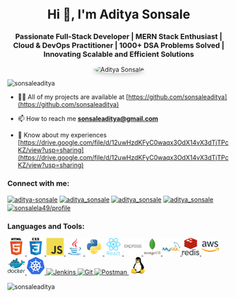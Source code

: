 <h1 align="center">Hi 👋, I'm Aditya Sonsale</h1>
<h3 align="center">Passionate Full-Stack Developer | MERN Stack Enthusiast | Cloud & DevOps Practitioner | 1000+ DSA Problems Solved | Innovating Scalable and Efficient Solutions</h3>

<p align="center">
  <img src="https://ih1.redbubble.net/image.4886212968.6047/raf,360x360,075,t,fafafa:ca443f4786.jpg" alt="Aditya Sonsale" width="200" height="200" style="border-radius: 50%; box-shadow: 0px 4px 10px rgba(0, 0, 0, 0.2);"/>
</p>

<p align="left"> <img src="https://komarev.com/ghpvc/?username=sonsaleaditya&label=Profile%20views&color=0e75b6&style=flat" alt="sonsaleaditya" /> </p>

- 👨‍💻 All of my projects are available at [https://github.com/sonsaleaditya](https://github.com/sonsaleaditya)

- 📫 How to reach me **sonsaleaditya@gmail.com**

- 📄 Know about my experiences [https://drive.google.com/file/d/12uwHzdKFyC0waqx3OdX14vX3dTjTPcKZ/view?usp=sharing](https://drive.google.com/file/d/12uwHzdKFyC0waqx3OdX14vX3dTjTPcKZ/view?usp=sharing)

<h3 align="left">Connect with me:</h3>
<p align="left">
<a href="https://linkedin.com/in/aditya-sonsale" target="blank"><img align="center" src="https://raw.githubusercontent.com/rahuldkjain/github-profile-readme-generator/master/src/images/icons/Social/linked-in-alt.svg" alt="aditya-sonsale" height="30" width="40" /></a>
<a href="https://instagram.com/aditya_sonsale" target="blank"><img align="center" src="https://raw.githubusercontent.com/rahuldkjain/github-profile-readme-generator/master/src/images/icons/Social/instagram.svg" alt="aditya_sonsale" height="30" width="40" /></a>
<a href="https://www.codechef.com/users/aditya_sonsale" target="blank"><img align="center" src="https://cdn.jsdelivr.net/npm/simple-icons@3.1.0/icons/codechef.svg" alt="aditya_sonsale" height="30" width="40" /></a>
<a href="https://www.leetcode.com/aditya_sonsale" target="blank"><img align="center" src="https://raw.githubusercontent.com/rahuldkjain/github-profile-readme-generator/master/src/images/icons/Social/leet-code.svg" alt="aditya_sonsale" height="30" width="40" /></a>
<a href="https://auth.geeksforgeeks.org/user/sonsalela49/profile" target="blank"><img align="center" src="https://raw.githubusercontent.com/rahuldkjain/github-profile-readme-generator/master/src/images/icons/Social/geeks-for-geeks.svg" alt="sonsalela49/profile" height="30" width="40" /></a>
</p>

<h3 align="left">Languages and Tools:</h3>
<p align="left">
  <!-- Programming Languages -->
  <a href="https://www.w3schools.com/html/" target="_blank" rel="noreferrer">
    <img src="https://raw.githubusercontent.com/devicons/devicon/master/icons/html5/html5-original-wordmark.svg" alt="HTML5" width="40" height="40"/>
  </a>
  <a href="https://www.w3schools.com/css/" target="_blank" rel="noreferrer">
    <img src="https://raw.githubusercontent.com/devicons/devicon/master/icons/css3/css3-original-wordmark.svg" alt="CSS3" width="40" height="40"/>
  </a>
  <a href="https://developer.mozilla.org/en-US/docs/Web/JavaScript" target="_blank" rel="noreferrer">
    <img src="https://raw.githubusercontent.com/devicons/devicon/master/icons/javascript/javascript-original.svg" alt="JavaScript" width="40" height="40"/>
  </a>
  <a href="https://www.java.com" target="_blank" rel="noreferrer">
    <img src="https://raw.githubusercontent.com/devicons/devicon/master/icons/java/java-original.svg" alt="Java" width="40" height="40"/>
  </a>
  <a href="https://www.python.org" target="_blank" rel="noreferrer">
    <img src="https://raw.githubusercontent.com/devicons/devicon/master/icons/python/python-original.svg" alt="Python" width="40" height="40"/>
  </a>

  <!-- Frameworks and Libraries -->
  <a href="https://reactjs.org/" target="_blank" rel="noreferrer">
    <img src="https://raw.githubusercontent.com/devicons/devicon/master/icons/react/react-original-wordmark.svg" alt="React" width="40" height="40"/>
  </a>
  <a href="https://expressjs.com/" target="_blank" rel="noreferrer">
    <img src="https://raw.githubusercontent.com/devicons/devicon/master/icons/express/express-original-wordmark.svg" alt="Express.js" width="40" height="40"/>
  </a>

  <!-- Databases -->
  <a href="https://www.mongodb.com/" target="_blank" rel="noreferrer">
    <img src="https://raw.githubusercontent.com/devicons/devicon/master/icons/mongodb/mongodb-original-wordmark.svg" alt="MongoDB" width="40" height="40"/>
  </a>
  <a href="https://www.mysql.com/" target="_blank" rel="noreferrer">
    <img src="https://raw.githubusercontent.com/devicons/devicon/master/icons/mysql/mysql-original-wordmark.svg" alt="MySQL" width="40" height="40"/>
  </a>
  <a href="https://redis.io/" target="_blank" rel="noreferrer">
    <img src="https://raw.githubusercontent.com/devicons/devicon/master/icons/redis/redis-original-wordmark.svg" alt="Redis" width="40" height="40"/>
  </a>

  <!-- Cloud and DevOps -->
  <a href="https://aws.amazon.com/" target="_blank" rel="noreferrer">
    <img src="https://raw.githubusercontent.com/devicons/devicon/master/icons/amazonwebservices/amazonwebservices-original-wordmark.svg" alt="AWS" width="40" height="40"/>
  </a>
  <a href="https://www.docker.com/" target="_blank" rel="noreferrer">
    <img src="https://raw.githubusercontent.com/devicons/devicon/master/icons/docker/docker-original-wordmark.svg" alt="Docker" width="40" height="40"/>
  </a>
  <a href="https://kubernetes.io/" target="_blank" rel="noreferrer">
    <img src="https://raw.githubusercontent.com/devicons/devicon/master/icons/kubernetes/kubernetes-plain.svg" alt="Kubernetes" width="40" height="40"/>
  </a>
  <a href="https://www.jenkins.io/" target="_blank" rel="noreferrer">
    <img src="https://www.vectorlogo.zone/logos/jenkins/jenkins-icon.svg" alt="Jenkins" width="40" height="40"/>
  </a>

  <!-- Tools -->
  <a href="https://git-scm.com/" target="_blank" rel="noreferrer">
    <img src="https://www.vectorlogo.zone/logos/git-scm/git-scm-icon.svg" alt="Git" width="40" height="40"/>
  </a>
  <a href="https://postman.com/" target="_blank" rel="noreferrer">
    <img src="https://www.vectorlogo.zone/logos/getpostman/getpostman-icon.svg" alt="Postman" width="40" height="40"/>
  </a>
  <a href="https://www.linux.org/" target="_blank" rel="noreferrer">
    <img src="https://raw.githubusercontent.com/devicons/devicon/master/icons/linux/linux-original.svg" alt="Linux" width="40" height="40"/>
  </a>
</p>


<p><img align="center" src="https://github-readme-stats.vercel.app/api/top-langs?username=sonsaleaditya&show_icons=true&locale=en&layout=compact" alt="sonsaleaditya" /></p>
